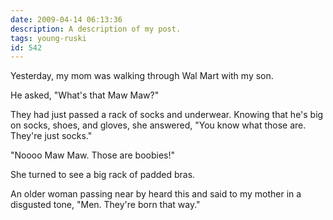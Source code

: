 ```yaml
---
date: 2009-04-14 06:13:36
description: A description of my post.
tags: young-ruski
id: 542
---
```

Yesterday, my mom was walking through Wal Mart with my son.

He asked, "What's that Maw Maw?"

They had just passed a rack of socks and underwear.  Knowing that he's big on socks, shoes, and gloves, she answered, "You know what those are.  They're just socks."
<!--more-->
"Noooo Maw Maw.  Those are boobies!"

She turned to see a big rack of padded bras.

An older woman passing near by heard this and said to my mother in a disgusted tone, "Men.  They're born that way."